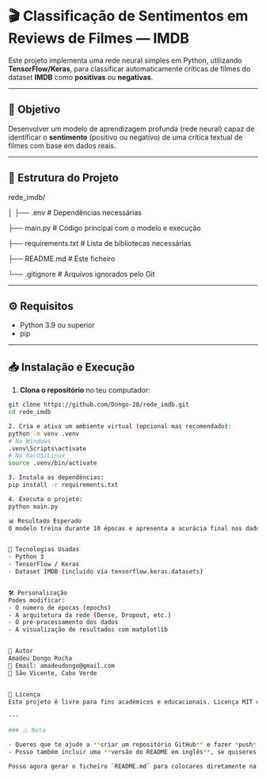 # 🎬 Classificação de Sentimentos em Reviews de Filmes — IMDB

Este projeto implementa uma rede neural simples em Python, utilizando **TensorFlow/Keras**, para classificar automaticamente críticas de filmes do dataset **IMDB** como **positivas** ou **negativas**.

---

## 📌 Objetivo

Desenvolver um modelo de aprendizagem profunda (rede neural) capaz de identificar o **sentimento** (positivo ou negativo) de uma crítica textual de filmes com base em dados reais.

---

## 📂 Estrutura do Projeto

rede_imdb/

│
├── .env # Dependências necessárias

├── main.py # Código principal com o modelo e execução

├── requirements.txt # Lista de bibliotecas necessárias

├── README.md # Este ficheiro

└── .gitignore # Arquivos ignorados pelo Git


---

## ⚙️ Requisitos

- Python 3.9 ou superior
- pip

---

## 📥 Instalação e Execução

1. **Clona o repositório** no teu computador:

```bash
git clone https://github.com/Dongo-28/rede_imdb.git
cd rede_imdb

2. Cria e ativa um ambiente virtual (opcional mas recomendado):
python -m venv .venv
# No Windows
.venv\Scripts\activate
# No macOS/Linux
source .venv/bin/activate

3. Instala as dependências:
pip install -r requirements.txt

4. Executa o projeto:
python main.py

📊 Resultado Esperado
O modelo treina durante 10 épocas e apresenta a acurácia final nos dados de teste (ex: Acurácia nos dados de teste: 0.8675).


🧠 Tecnologias Usadas
- Python 3
- TensorFlow / Keras
- Dataset IMDB (incluído via tensorflow.keras.datasets)


🛠️ Personalização
Podes modificar:
- O número de épocas (epochs)
- A arquitetura da rede (Dense, Dropout, etc.)
- O pré-processamento dos dados
- A visualização de resultados com matplotlib


🤝 Autor
Amadeu Dongo Rocha
📧 Email: amadeudongo@gmail.com
📍 São Vicente, Cabo Verde


📝 Licença
Este projeto é livre para fins académicos e educacionais. Licença MIT ou outra à tua escolha.

---

### ⚠️ Nota

- Queres que te ajude a **criar um repositório GitHub** e fazer *push* do projeto?
- Posso também incluir uma **versão do README em inglês**, se quiseres tornar o projeto mais internacional.

Posso agora gerar o ficheiro `README.md` para colocares diretamente na pasta. Confirmas?